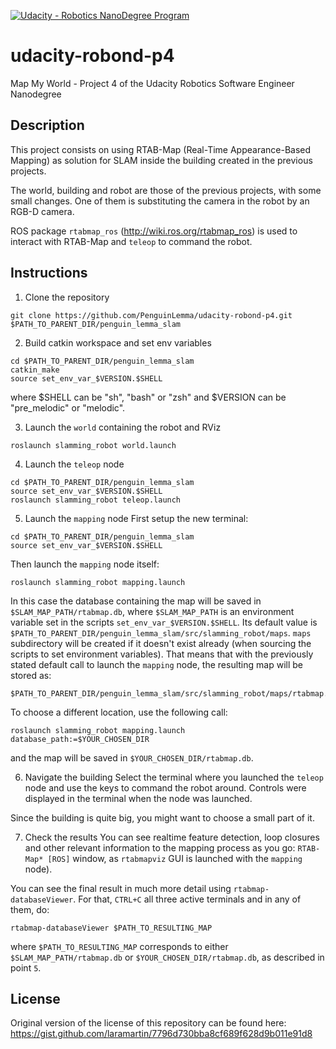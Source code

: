 [![Udacity - Robotics NanoDegree Program](https://s3-us-west-1.amazonaws.com/udacity-robotics/Extra+Images/RoboND_flag.png)](https://www.udacity.com/robotics)

# udacity-robond-p4
Map My World - Project 4 of the Udacity Robotics Software Engineer Nanodegree

## Description

This project consists on using RTAB-Map (Real-Time Appearance-Based Mapping) as solution for SLAM inside the building created in the previous projects.

The world, building and robot are those of the previous projects, with some small changes. One of them is substituting the camera in the robot by an RGB-D camera.

ROS package `rtabmap_ros` (http://wiki.ros.org/rtabmap_ros) is used to interact with RTAB-Map and `teleop` to command the robot.

## Instructions

1. Clone the repository

```git
git clone https://github.com/PenguinLemma/udacity-robond-p4.git $PATH_TO_PARENT_DIR/penguin_lemma_slam
```

2. Build catkin workspace and set env variables

```shell
cd $PATH_TO_PARENT_DIR/penguin_lemma_slam
catkin_make
source set_env_var_$VERSION.$SHELL
```
where $SHELL can be "sh", "bash" or "zsh" and $VERSION can be "pre_melodic" or "melodic".

3. Launch the `world` containing the robot and RViz
```shell
roslaunch slamming_robot world.launch
```
4. Launch the `teleop` node
```shell
cd $PATH_TO_PARENT_DIR/penguin_lemma_slam
source set_env_var_$VERSION.$SHELL
roslaunch slamming_robot teleop.launch
```
5. Launch the `mapping` node
First setup the new terminal:
```shell
cd $PATH_TO_PARENT_DIR/penguin_lemma_slam
source set_env_var_$VERSION.$SHELL
```
Then launch the `mapping` node itself:
```shell
roslaunch slamming_robot mapping.launch
```
In this case the database containing the map will be saved in `$SLAM_MAP_PATH/rtabmap.db`, where `$SLAM_MAP_PATH` is an environment variable set in the scripts `set_env_var_$VERSION.$SHELL`. Its default value is `$PATH_TO_PARENT_DIR/penguin_lemma_slam/src/slamming_robot/maps`. `maps` subdirectory will be created if it doesn't exist already (when sourcing the scripts to set environment variables). That means that with the previously stated default call to launch the `mapping` node, the resulting map will be stored as:
```
$PATH_TO_PARENT_DIR/penguin_lemma_slam/src/slamming_robot/maps/rtabmap.db
```

To choose a different location, use the following call:
```shell
roslaunch slamming_robot mapping.launch database_path:=$YOUR_CHOSEN_DIR
```
and the map will be saved in `$YOUR_CHOSEN_DIR/rtabmap.db`.

6. Navigate the building
Select the terminal where you launched the `teleop` node and use the keys to command the robot around. Controls were displayed in the terminal when the node was launched.

Since the building is quite big, you might want to choose a small part of it.

7. Check the results
You can see realtime feature detection, loop closures and other relevant information to the mapping process as you go: `RTAB-Map* [ROS]` window, as `rtabmapviz` GUI is launched with the `mapping` node).

You can see the final result in much more detail using `rtabmap-databaseViewer`. For that, `CTRL+C` all three active terminals and in any of them, do:
```shell
rtabmap-databaseViewer $PATH_TO_RESULTING_MAP
```
where `$PATH_TO_RESULTING_MAP` corresponds to either `$SLAM_MAP_PATH/rtabmap.db` or `$YOUR_CHOSEN_DIR/rtabmap.db`, as described in point `5`.


## License
Original version of the license of this repository can be found here:
https://gist.github.com/laramartin/7796d730bba8cf689f628d9b011e91d8
